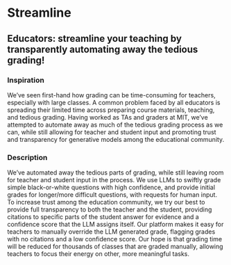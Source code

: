 # Streamline

## Educators: streamline your teaching by transparently automating away the tedious grading!

### Inspiration
We’ve seen first-hand how grading can be time-consuming for teachers, especially with large classes. A common problem faced by all educators is spreading their limited time across preparing course materials, teaching, and tedious grading. Having worked as TAs and graders at MIT, we’ve attempted to automate away as much of the tedious grading process as we can, while still allowing for teacher and student input and promoting trust and transparency for generative models among the educational community.

### Description
We’ve automated away the tedious parts of grading, while still leaving room for teacher and student input in the process. We use LLMs to swiftly grade simple black-or-white questions with high confidence, and provide initial grades for longer/more difficult questions, with requests for human input. To increase trust among the education community, we try our best to provide full transparency to both the teacher and the student, providing citations to specific parts of the student answer for evidence and a confidence score that the LLM assigns itself. Our platform makes it easy for teachers to manually override the LLM generated grade, flagging grades with no citations and a low confidence score. Our hope is that grading time will be reduced for thousands of classes that are graded manually, allowing teachers to focus their energy on other, more meaningful tasks. 
